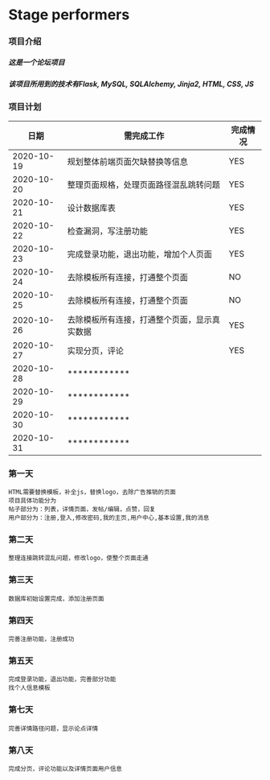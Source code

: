 # Stage performers

### **项目介绍**
##### 这是一个论坛项目
##### 该项目所用到的技术有Flask, MySQL, SQLAlchemy, Jinja2, HTML, CSS, JS


### **项目计划**

|  日期   | 需完成工作  |  完成情况  |
|  ----  |  ----  | ----  |
| 2020-10-19 | 规划整体前端页面欠缺替换等信息 |  YES  |
| 2020-10-20 | 整理页面规格，处理页面路径混乱跳转问题 |  YES  |
| 2020-10-21 | 设计数据库表 |  YES  |
| 2020-10-22 | 检查漏洞，写注册功能 |  YES  |
| 2020-10-23 | 完成登录功能，退出功能，增加个人页面 |  YES  |
| 2020-10-24 | 去除模板所有连接，打通整个页面 |  NO  |
| 2020-10-25 | 去除模板所有连接，打通整个页面 |  NO  |
| 2020-10-26 | 去除模板所有连接，打通整个页面，显示真实数据 |  YES  |
| 2020-10-27 | 实现分页，评论 |  YES  |
| 2020-10-28 | ************ |    |
| 2020-10-29 | ************ |    |
| 2020-10-30 | ************ |    |
| 2020-10-31 | ************ |    |


### 第一天

~~~~~~
HTML需要替换模板，补全js，替换logo，去除广告推销的页面
项目具体功能分为
帖子部分为：列表，详情页面，发帖/编辑，点赞，回复
用户部分为：注册,登入,修改密码,我的主页,用户中心,基本设置,我的消息
~~~~~~

### 第二天

~~~
整理连接跳转混乱问题，修改logo，使整个页面走通
~~~

### 第三天

~~~
数据库初始设置完成，添加注册页面
~~~

### 第四天

~~~
完善注册功能，注册成功  
~~~

### 第五天

~~~
完成登录功能，退出功能，完善部分功能
找个人信息模板
~~~

### 第七天

~~~
完善详情路径问题，显示论点详情
~~~

### 第八天

~~~
完成分页，评论功能以及详情页面用户信息
~~~
